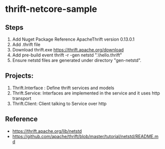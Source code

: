 # thrift-netcore-sample

## Steps
1. Add Nuget Package Reference ApacheThrift version 0.13.0.1 
2. Add .thrift file
3. Download thrift.exe https://thrift.apache.org/download 
4. Add pre-build event thrift -r -gen netstd ".\hello.thrift"
5. Ensure netstd files are generated under directory "gen-netstd".

## Projects:
1. Thrift.Interface : Define thrift services and models
2. Thrift.Service: Interfaces are implemented in the service and it uses http transport 
3. Thrift.Client: Client talking to Service over http


## Reference 
 - https://thrift.apache.org/lib/netstd
 - https://github.com/apache/thrift/blob/master/tutorial/netstd/README.md
